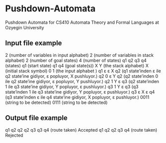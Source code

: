 # Pushdown-Automata
Pushdown Automata for CS410 Automata Theory and Formal Languages at Ozyegin University

## Input file example
2 (number of variables in input alphabet)
2 (number of variables in stack alphabet)
2 (number of goal states)
4 (number of states)
q1 q2 q3 q4 (states)
q1 (start state)
q1 q4 (goal state(s))
X Y (the stack alphabet)
X (initial stack symbol)
0 1 (the input alphabet )
q1 ε ε X q2 (q1 state’inden ε ile q2 state’ine gidiyor, ε popluyor, X pushluyor.)
q2 0 ε Y q2 (q2 state’inden 0 ile q2 state’ine gidiyor, ε popluyor, Y pushluyor.)
q2 1 Y ε q3 (q2 state’inden 1 ile q3 state’ine gidiyor, Y popluyor, ε pushluyor.)
q3 1 Y ε q3 (q3 state’inden 1 ile q3 state’ine gidiyor, Y popluyor, ε pushluyor.)
q3 ε X ε q4 (q3 state’inden ε ile q4 state’ine gidiyor, X popluyor, ε pushluyor.)
0011 (string to be detected)
0111 (string to be detected)

## Output file example
q1 q2 q2 q2 q3 q3 q4 (route taken)
Accepted
q1 q2 q2 q3 q4 (route taken)
Rejected
